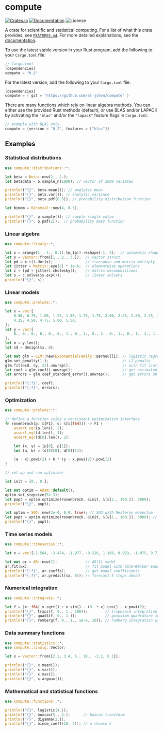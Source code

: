 # compute

<!-- [![Build Status](https://travis-ci.org/al-jshen/compute.svg?branch=master)](https://travis-ci.org/al-jshen/compute) -->

[![Crates.io](https://img.shields.io/crates/v/compute.svg?style=for-the-badge&color=fc8d62&logo=rust)](https://crates.io/crates/compute)
[![Documentation](https://img.shields.io/badge/docs.rs-compute-5E81AC?style=for-the-badge&labelColor=555555&logoColor=white)](https://docs.rs/compute)
![License](https://img.shields.io/crates/l/compute?label=License&style=for-the-badge)

A crate for scientific and statistical computing. For a list of what this crate provides, see [`FEATURES.md`](FEATURES.md). For more detailed explanations, see the [documentation](https://docs.rs/compute).

To use the latest stable version in your Rust program, add the following to your `Cargo.toml` file:

```rust
// Cargo.toml
[dependencies]
compute = "0.2"
```

For the latest version, add the following to your `Cargo.toml` file:

```rust
[dependencies]
compute = { git = "https://github.com/al-jshen/compute" }
```

There are many functions which rely on linear algebra methods. You can either use the provided Rust methods (default), or use BLAS and/or LAPACK by activating the `"blas"` and/or the `"lapack"` feature flags in `Cargo.toml`:

```rust
// example with BLAS only
compute = {version = "0.2", features = ["blas"]}
```

## Examples

### Statistical distributions

```rust
use compute::distributions::*;

let beta = Beta::new(2., 2.);
let betadata = b.sample_n(1000); // vector of 1000 variates

println!("{}", beta.mean()); // analytic mean
println!("{}", beta.var()); // analytic variance
println!("{}", beta.pdf(0.5)); // probability distribution function

let binom = Binomial::new(4, 0.5);

println!("{}", p.sample()); // sample single value
println!("{}", p.pmf(2));  // probability mass function
```

### Linear algebra

```rust
use compute::linalg::*;

let x = arange(1., 4., 0.1).ln_1p().reshape(-1, 3);  // automatic shape detection
let y = Vector::from([1., 2., 3.]);  // vector struct
let pd = x.t().dot(x);               // transpose and matrix multiply
let jitter = Matrix::eye(3) * 1e-6;  // elementwise operations
let c = (pd + jitter).cholesky();    // matrix decompositions
let s = c.solve(&y.exp());           // linear solvers
println!("{}", s);
```

### Linear models

```rust
use compute::prelude::*;

let x = vec![
    0.50, 0.75, 1.00, 1.25, 1.50, 1.75, 1.75, 2.00, 2.25, 2.50, 2.75, 3.00, 3.25, 3.50, 4.00,
    4.25, 4.50, 4.75, 5.00, 5.50,
];
let y = vec![
    0., 0., 0., 0., 0., 0., 1., 0., 1., 0., 1., 0., 1., 0., 1., 1., 1., 1., 1., 1.,
];
let n = y.len();
let xd = design(&x, n);

let mut glm = GLM::new(ExponentialFamily::Bernoulli); // logistic regression
glm.set_penalty(1.);                                  // L2 penalty
glm.fit(&xd, &y, 25).unwrap();                        // with fit scoring algorithm (MLE)
let coef = glm.coef().unwrap();                       // get estimated parameters
let errors = glm.coef_standard_error().unwrap();      // get errors on parameters

println!("{:?}", coef);
println!("{:?}", errors);

```

### Optimization

```rust
use compute::prelude::*;

// define a function using a consistent optimization interface
fn rosenbrock(p: &[F1], d: &[&[f64]]) -> F1 {
    assert_eq!(p.len(), 2);
    assert_eq!(d.len(), 1);
    assert_eq!(d[0].len(), 2);

    let (x, y) = (p[0], p[1]);
    let (a, b) = (d[0][0], d[0][1]);

    (a - x).powi(2) + b * (y - x.powi(2)).powi(2)
}

// set up and run optimizer

let init = [0., 0.];

let mut optim = Adam::default();
optim.set_stepsize(5e-3);
let popt = optim.optimize(rosenbrock, &init, &[&[1., 100.]], 5000);
println!("{}", popt);

let optim = SGD::new(2e-4, 0.9, true); // SGD with Nesterov momentum
let popt = optim.optimize(rosenbrock, &init, &[&[1., 100.]], 5000); // same function call
println!("{}", popt);
```

### Time series models

```rust
use compute::timeseries::*;

let x = vec![-2.584, -3.474, -1.977, -0.226, 1.166, 0.923, -1.075, 0.732, 0.959];

let mut ar = AR::new(1);             // AR(1) model
ar.fit(&x);                          // fit model with Yule-Walker equations
println!("{:?}", ar.coeffs);         // get model coefficients
println!("{:?}", ar.predict(&x, 5)); // forecast 5 steps ahead
```

### Numerical integration

```rust
use compute::integrate::*;

let f = |x: f64| x.sqrt() + x.sin() - (3. * x).cos() - x.powi(2);
println!("{}", trapz(f, 0., 1., 100));        // trapezoid integration with 100 segments
println!("{}", quad5(f, 0., 1.));             // gaussian quadrature integration
println!("{}", romberg(f, 0., 1., 1e-8, 10)); // romberg integration with tolerance and max steps
```

### Data summary functions

```rust
use compute::statistics::*;
use compute::linalg::Vector;

let x = Vector::from([2.2, 3.4, 5., 10., -2.1, 0.1]);

println!("{}", x.mean());
println!("{}", x.var());
println!("{}", x.max());
println!("{}", x.argmax());
```

### Mathematical and statistical functions

```rust
use compute::functions::*;

println!("{}", logistic(4.));
println!("{}", boxcox(5., 2.);      // boxcox transform
println!("{}", digamma(2.));
println!("{}", binom_coeff(10, 4)); // n choose k
```
